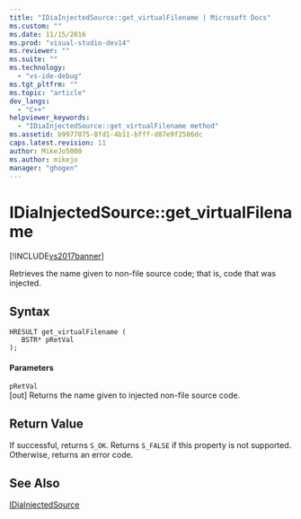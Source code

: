 ```yaml
---
title: "IDiaInjectedSource::get_virtualFilename | Microsoft Docs"
ms.custom: ""
ms.date: 11/15/2016
ms.prod: "visual-studio-dev14"
ms.reviewer: ""
ms.suite: ""
ms.technology: 
  - "vs-ide-debug"
ms.tgt_pltfrm: ""
ms.topic: "article"
dev_langs: 
  - "C++"
helpviewer_keywords: 
  - "IDiaInjectedSource::get_virtualFilename method"
ms.assetid: b9977075-8fd1-4b11-bfff-d87e9f2586dc
caps.latest.revision: 11
author: MikeJo5000
ms.author: mikejo
manager: "ghogen"
---
```

# IDiaInjectedSource::get_virtualFilename
[!INCLUDE[vs2017banner](../../includes/vs2017banner.md)]

Retrieves the name given to non-file source code; that is, code that was injected.  
  
## Syntax  
  
```cpp#  
HRESULT get_virtualFilename (   
   BSTR* pRetVal  
);  
```  
  
#### Parameters  
 `pRetVal`  
 [out] Returns the name given to injected non-file source code.  
  
## Return Value  
 If successful, returns `S_OK`. Returns `S_FALSE` if this property is not supported. Otherwise, returns an error code.  
  
## See Also  
 [IDiaInjectedSource](../../debugger/debug-interface-access/idiainjectedsource.md)



